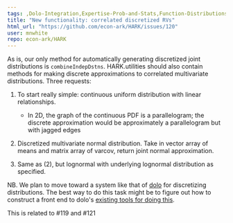 ```yaml
---
tags: ,Dolo-Integration,Expertise-Prob-and-Stats,Function-Distributions,help-wanted
title: "New functionality: correlated discretized RVs"
html_url: "https://github.com/econ-ark/HARK/issues/120"
user: mnwhite
repo: econ-ark/HARK
---
```


As is, our only method for automatically generating discretized joint distributions is `combineIndepDstns`.  HARK.utilities should also contain methods for making discrete approximations to correlated multivariate distributions.  Three requests:

1) To start really simple: continuous uniform distribution with linear relationships.  
    * In 2D, the graph of the continuous PDF is a parallelogram; the discrete approximation would be approximately a parallelogram but with jagged edges

2) Discretized multivariate normal distribution.  Take in vector array of means and matrix array of varcov, return joint normal approximation.

3) Same as (2), but lognormal with underlying lognormal distribution as specified.

NB.  We plan to move toward a system like that of [dolo](https://github.com/EconForge/dolo) for discretizing distributions.  The best way to do this task might be to figure out how to construct a front end to dolo's [existing tools for doing this](https://dolo.readthedocs.io/en/latest/model_api.html?highlight=discretize).

This is related to #119 and #121 